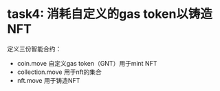 # task4: 消耗自定义的gas token以铸造NFT
定义三份智能合约：
* coin.move 自定义gas token（GNT）用于mint NFT
* collection.move 用于nft的集合
* nft.move 用于铸造NFT

